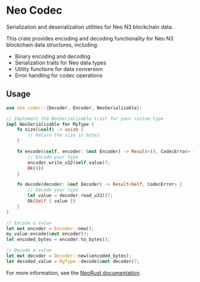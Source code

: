 # Neo Codec

Serialization and deserialization utilities for Neo N3 blockchain data.

This crate provides encoding and decoding functionality for Neo N3 blockchain data structures, including:

- Binary encoding and decoding
- Serialization traits for Neo data types
- Utility functions for data conversion
- Error handling for codec operations

## Usage

```rust
use neo_codec::{Decoder, Encoder, NeoSerializable};

// Implement the NeoSerializable trait for your custom type
impl NeoSerializable for MyType {
    fn size(&self) -> usize {
        // Return the size in bytes
    }

    fn encode(&self, encoder: &mut Encoder) -> Result<(), CodecError> {
        // Encode your type
        encoder.write_u32(self.value)?;
        Ok(())
    }

    fn decode(decoder: &mut Decoder) -> Result<Self, CodecError> {
        // Decode your type
        let value = decoder.read_u32()?;
        Ok(Self { value })
    }
}

// Encode a value
let mut encoder = Encoder::new();
my_value.encode(&mut encoder)?;
let encoded_bytes = encoder.to_bytes();

// Decode a value
let mut decoder = Decoder::new(&encoded_bytes);
let decoded_value = MyType::decode(&mut decoder)?;
```

For more information, see the [NeoRust documentation](https://docs.rs/neo3).
